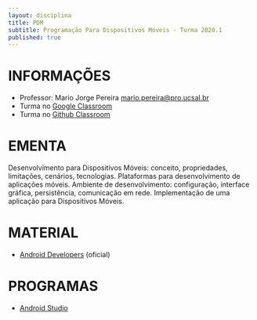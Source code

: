 ```yaml
---
layout: disciplina
title: PDM
subtitle: Programação Para Dispositivos Móveis - Turma 2020.1
published: true
---
```


# INFORMAÇÕES

- Professor: Mario Jorge Pereira <mario.pereira@pro.ucsal.br>
- Turma no [Google Classroom](https://classroom.google.com/)
- Turma no [Github Classroom](https://classroom.github.com/)

# EMENTA
Desenvolvimento para Dispositivos Móveis: conceito, propriedades, limitações, cenários, tecnologias. Plataformas para desenvolvimento de aplicações móveis. Ambiente de desenvolvimento: configuração, interface gráfica, persistência, comunicação em rede. Implementação de uma aplicação para Dispositivos Móveis.

# MATERIAL
- [Android Developers](https://developer.android.com/?hl=pt-br) (oficial)

# PROGRAMAS
- [Android Studio](https://developer.android.com/studio)
